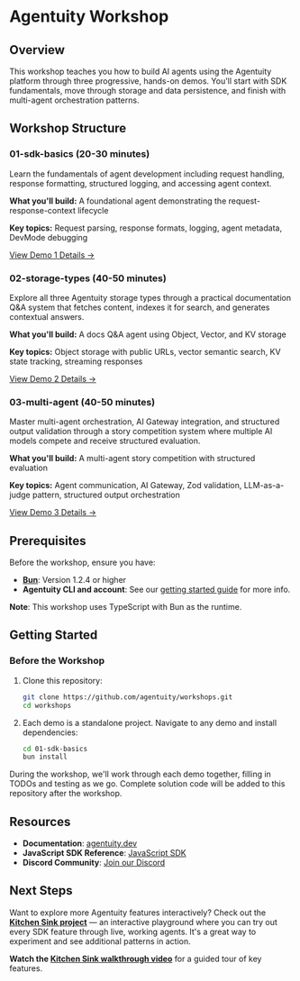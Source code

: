 # Agentuity Workshop

## Overview

This workshop teaches you how to build AI agents using the Agentuity platform through three progressive, hands-on demos. You'll start with SDK fundamentals, move through storage and data persistence, and finish with multi-agent orchestration patterns.

## Workshop Structure

### 01-sdk-basics (20-30 minutes)

Learn the fundamentals of agent development including request handling, response formatting, structured logging, and accessing agent context.

**What you'll build:** A foundational agent demonstrating the request-response-context lifecycle

**Key topics:** Request parsing, response formats, logging, agent metadata, DevMode debugging

[View Demo 1 Details →](./01-sdk-basics/README.md)

### 02-storage-types (40-50 minutes)

Explore all three Agentuity storage types through a practical documentation Q&A system that fetches content, indexes it for search, and generates contextual answers.

**What you'll build:** A docs Q&A agent using Object, Vector, and KV storage

**Key topics:** Object storage with public URLs, vector semantic search, KV state tracking, streaming responses

[View Demo 2 Details →](./02-storage-types/README.md)

### 03-multi-agent (40-50 minutes)

Master multi-agent orchestration, AI Gateway integration, and structured output validation through a story competition system where multiple AI models compete and receive structured evaluation.

**What you'll build:** A multi-agent story competition with structured evaluation

**Key topics:** Agent communication, AI Gateway, Zod validation, LLM-as-a-judge pattern, structured output orchestration

[View Demo 3 Details →](./03-multi-agent/README.md)

## Prerequisites

Before the workshop, ensure you have:

- **[Bun](https://bun.sh/docs/installation)**: Version 1.2.4 or higher
- **Agentuity CLI and account**: See our [getting started guide](https://agentuity.dev/Introduction/getting-started) for more info.

**Note**: This workshop uses TypeScript with Bun as the runtime.

## Getting Started

### Before the Workshop

1. Clone this repository:
   ```bash
   git clone https://github.com/agentuity/workshops.git
   cd workshops
   ```

2. Each demo is a standalone project. Navigate to any demo and install dependencies:
   ```bash
   cd 01-sdk-basics
   bun install
   ```

During the workshop, we'll work through each demo together, filling in TODOs and testing as we go. Complete solution code will be added to this repository after the workshop.

## Resources

- **Documentation**: [agentuity.dev](https://agentuity.dev)
- **JavaScript SDK Reference**: [JavaScript SDK](https://agentuity.dev/SDKs/javascript)
- **Discord Community**: [Join our Discord](https://discord.gg/agentuity)

## Next Steps

Want to explore more Agentuity features interactively? Check out the **[Kitchen Sink project](https://github.com/agentuity/kitchen-sink-ts)** — an interactive playground where you can try out every SDK feature through live, working agents. It's a great way to experiment and see additional patterns in action.

**Watch the [Kitchen Sink walkthrough video](https://youtu.be/gcxqdMWY-x4)** for a guided tour of key features.
